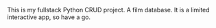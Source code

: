 This is my fullstack Python CRUD project.  A film database.  It is a limited interactive app, so have a go.
